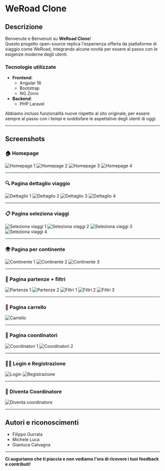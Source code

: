 # **WeRoad Clone**

## **Descrizione**
Benvenute e Benvenuti su **WeRoad Clone**!  
Questo progetto open-source replica l'esperienza offerta da piattaforme di viaggio come WeRoad, integrando alcune novità per essere al passo con le esigenze moderne degli utenti.

### **Tecnologie utilizzate**
- **Frontend**:  
  - Angular 16  
  - Bootstrap  
  - NG Zorro  
- **Backend**:  
  - PHP Laravel  

Abbiamo incluso funzionalità nuove rispetto al sito originale, per essere sempre al passo con i tempi e soddisfare le aspettative degli utenti di oggi.

---

## **Screenshots**

### 🏠 Homepage
![Homepage 1](./assets/Homepage-1.png)
![Homepage 2](./assets/Homepage-2.png)
![Homepage 3](./assets/Homepage-3.png)
![Homepage 4](./assets/Homepage-4.png)

---

### 🔍 Pagina dettaglio viaggio
![Dettaglio 1](./assets/Pagina%20dettaglio-1.png)
![Dettaglio 2](./assets/Pagina%20dettaglio-2.png)
![Dettaglio 3](./assets/Pagina%20dettaglio-3.png)
![Dettaglio 4](./assets/Pagina%20dettaglio-4.png)

---

### 📋 Pagina seleziona viaggi
![Seleziona viaggi 1](./assets/Pagina%20seleziona%20viaggi-1.png)
![Seleziona viaggi 2](./assets/Pagina%20seleziona%20viaggi-2.png)
![Seleziona viaggi 3](./assets/Pagina%20seleziona%20viaggi-3.png)
![Seleziona viaggi 4](./assets/Pagina%20seleziona%20viaggi-4.png)

---

### 🌍 Pagina per continente
![Continente 1](./assets/Pagina%20per%20continente-1.png)
![Continente 2](./assets/Pagina%20per%20continente-2.png)
![Continente 3](./assets/Pagina%20per%20continente-3.png)

---

### 📅 Pagina partenze + filtri
![Partenze 1](./assets/Pagina%20partenze-2.png)
![Partenze 2](./assets/Pagina%20parteze-1.png)
![Filtri 1](./assets/Pagina%20partenze%20filtri-1.png)
![Filtri 2](./assets/Pagina%20partenze%20filtri-2.png)
![Filtri 3](./assets/Pagina%20partenze%20filtri-3.png)

---

### 🛒 Pagina carrello
![Carrello](./assets/Pagina%20carrello.png)

---

### 👥 Pagina coordinatori
![Coordinatori 1](./assets/Pagina%20coordinatori-1.png)
![Coordinatori 2](./assets/Pagina%20coordinatori-2.png)

---

### 🧑‍💻 Login e Registrazione
![Login](./assets/Pagina%20login.png)
![Registrazione](./assets/Pagina%20registrazione.png)

---

### 🚀 Diventa Coordinatore
![Diventa coordinatore](./assets/Pagina%20diventa%20coordinatore.png)

---

## **Autori e riconoscimenti**
- Filippo Gurrata  
- Michele Luca  
- Gianluca Calvagna  

---

**Ci auguriamo che ti piaccia e non vediamo l'ora di ricevere i tuoi feedback e contributi!**


